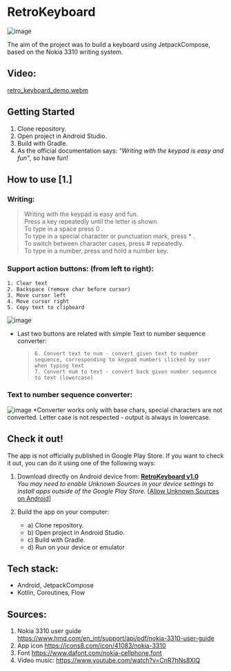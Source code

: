# RetroKeyboard
![image](https://github.com/user-attachments/assets/c1e4d8f3-01f8-40c5-b07a-57addf0a6fa3)

The aim of the project was to build a keyboard using JetpackCompose, based on the Nokia 3310 writing system.

## Video:
[retro_keyboard_demo.webm](https://github.com/user-attachments/assets/aeed2d38-4122-4270-b748-dfceeecb4e9b)

## Getting Started
1. Clone repository.
2. Open project in Android Studio.
3. Build with Gradle.
4. As the official documentation says: <i>"Writing with the keypad is easy and fun"</i>, so have fun!

## How to use [1.]

### Writing: 

>Writing with the keypad is easy and fun. <br />
>Press a key repeatedly until the letter is shown. <br />
>To type in a space press 0 . <br />
>To type in a special character or punctuation mark, press * . <br />
>To switch between character cases, press # repeatedly. <br />
>To type in a number, press and hold a number key. <br />

### Support action buttons: (from left to right):
    1. Clear text
    2. Backspace (remove char before cursor)
    3. Move cursor left
    4. Move cursor right
    5. Copy text to clipboard
   ![image](https://github.com/user-attachments/assets/faef32f3-51ac-47bc-96b1-0b5f9b4f1a71)

 + Last two buttons are related with simple Text to number sequence converter:
   >     6. Convert text to num - convert given text to number sequence, corresponding to keypad numbers clicked by user when typing text
   >     7. Convert num to text - convert back given number sequence to text (lowercase)

### Text to number sequence converter:
![image](https://github.com/user-attachments/assets/f233a076-f153-4bd0-81fa-ba9db8b78212)
*Converter works only with base chars, special characters are not converted. Letter case is not respected - output is always in lowercase.


## Check it out!
The app is not officially published in Google Play Store. If you want to check it out, you can do it using one of the following ways:

1) Download directly on Android device from: <b>[RetroKeyboard v1.0](https://github.com/MatLeg25/RetroKeyboard/releases/download/v1.0/RetroKeyboard_v1.0.apk)</b> <br />
<i>You may need to enable Unknown Sources in your device settings to install apps outside of the Google Play Store.</i>  [[Allow Unknown Sources on Android](https://www.wikihow.com/Allow-Apps-from-Unknown-Sources-on-Android)]

2) Build the app on your computer:
   - a)  Clone repository.
   - b)  Open project in Android Studio.
   - c)  Build with Gradle.
   - d)  Run on your device or emulator


## Tech stack:
- Android, JetpackCompose
- Kotlin, Coroutines, Flow

## Sources:
   1. Nokia 3310 user guide https://www.hmd.com/en_int/support/api/pdf/nokia-3310-user-guide
   2. App icon https://icons8.com/icon/41083/nokia-3310
   3. Font https://www.dafont.com/nokia-cellphone.font
   4. Video music: https://www.youtube.com/watch?v=CnR7hNs8XlQ
